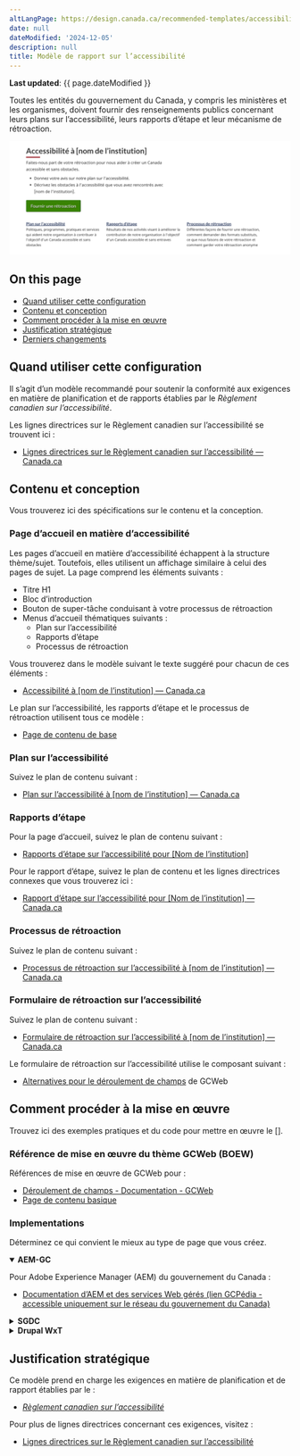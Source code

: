 ```yaml
---
altLangPage: https://design.canada.ca/recommended-templates/accessibility.html
date: null
dateModified: '2024-12-05'
description: null
title: Modèle de rapport sur l’accessibilité
---
```


<p><strong>Last updated</strong>: {{ page.dateModified }}</p>

<p>Toutes les entités du gouvernement du Canada, y compris les ministères et les organismes, doivent fournir des renseignements publics concernant leurs plans sur l’accessibilité, leurs rapports d’étape et leur mécanisme de rétroaction.</p>

<div class="pattern-demo mrgn-tp-lg mrgn-bttm-xl"><img src="../images/accessibility-page-crop-fr.png" class="img-responsive" alt="" /></div>

<section>
    <h2>On this page</h2>
    <ul>
        <li><a href="#quand">Quand utiliser cette configuration</a></li>
        <li><a href="#contenu">Contenu et conception</a></li>
        <li><a href="#mise">Comment procéder à la mise en œuvre</a></li>
        <li><a href="#justification">Justification stratégique</a></li>
        <li><a href="#changements">Derniers changements</a></li>
    </ul>
</section>
<section>
    <h2 id="quand">Quand utiliser cette configuration</h2>
    <p>Il s’agit d’un modèle recommandé pour soutenir la conformité aux exigences en matière de planification et de rapports établies par le  <cite>Règlement canadien sur l’accessibilité</cite>.</p>
    <p>
        Les lignes directrices sur le Règlement canadien sur l’accessibilité se trouvent ici&nbsp;:
    </p>
    <ul>
        <li><a href="https://www.canada.ca/fr/emploi-developpement-social/programmes/directives-reglements-canadien-accessibilite.html"> Lignes directrices sur le Règlement canadien sur l’accessibilité — Canada.ca</a></li>
    </ul>
</section>
<section>
    <h2 id="design">Contenu et conception</h2>
    <p>Vous trouverez ici des spécifications sur le contenu et la conception.</p>
    <h3>Page d’accueil en matière d’accessibilité</h3>
    <p>Les pages d’accueil en matière d’accessibilité échappent à la structure thème/sujet. Toutefois, elles utilisent un affichage similaire à celui des pages de sujet. La page comprend les éléments suivants&nbsp;:</p>
    <ul>
        <li>Titre H1</li>
        <li>Bloc d’introduction</li>
        <li>Bouton de super-tâche conduisant à votre processus de rétroaction</li>
        <li>
            Menus d’accueil thématiques suivants&nbsp;:
            <ul>
                <li>Plan sur l’accessibilité</li>
                <li>Rapports d’étape</li>
                <li>Processus de rétroaction</li>
            </ul>
        </li>
    </ul>
    <p>Vous trouverez dans le modèle suivant le texte suggéré pour chacun de ces éléments&nbsp;:</p>
    <ul>
        <li><a href="./accessibilite/accessibilite.html">Accessibilité à [nom de l’institution] — Canada.ca</a></li>
    </ul>
    <p>Le plan sur l’accessibilité, les rapports d’étape et le processus de rétroaction utilisent tous ce modèle&nbsp;:</p>
    <ul>
        <li><a href="./generique.html">Page de contenu de base</a></li>
    </ul>
    <h3>Plan sur l’accessibilité</h3>
    <p>Suivez le plan de contenu suivant&nbsp;:</p>
    <ul>
        <li><a href="./accessibilite/plan.html">Plan sur l’accessibilité à [nom de l’institution] — Canada.ca</a></li>
    </ul>
    <h3>Rapports d’étape</h3>
    <p>Pour la page d’accueil, suivez le plan de contenu suivant&nbsp;:</p>
    <ul>
        <li><a href="./accessibilite/accueil-rapports-etape.html">Rapports d’étape sur l’accessibilité pour [Nom de l’institution]</a></li>
    </ul>
    <p>Pour le rapport d’étape, suivez le plan de contenu et les lignes directrices connexes que vous trouverez ici&nbsp;:</p>
    <ul>
        <li><a href="./accessibilite/rapport-etape.html">Rapport d’étape sur l’accessibilité pour [Nom de l’institution] — Canada.ca</a></li>
    </ul>
    <h3>Processus de rétroaction</h3>
    <p>Suivez le plan de contenu suivant&nbsp;:</p>
    <ul>
        <li><a href="./accessibilite/processus-retroaction.html">Processus de rétroaction sur l’accessibilité à [nom de l’institution] — Canada.ca</a></li>
    </ul>
    <h3>Formulaire de rétroaction sur l’accessibilité</h3>
    <p>Suivez le plan de contenu suivant&nbsp;:</p>
    <ul>
        <li><a href="./accessibilite/formulaire-retroaction.html">Formulaire de rétroaction sur l’accessibilité à [nom de l’institution] — Canada.ca</a></li>
    </ul>
    <p>Le formulaire de rétroaction sur l’accessibilité utilise le composant suivant&nbsp;:</p>
    <ul>
        <li><a href="https://wet-boew.github.io/GCWeb/components/wb-fieldflow/alternative-fr.html">Alternatives pour le déroulement de champs</a> de GCWeb</li>
    </ul>
</section>
<section>
    <h2 id="mise">Comment procéder à la mise en œuvre</h2>
    <p>Trouvez ici des exemples pratiques et du code pour mettre en œuvre le [].</p>
    <h3>Référence de mise en œuvre du thème GCWeb (BOEW)</h3>
    <p>Références de mise en œuvre de GCWeb pour&nbsp;:</p>
    <ul>
        <li><a href="https://wet-boew.github.io/GCWeb/components/wb-fieldflow/alternative-fr.html">Déroulement de champs - Documentation - GCWeb</a></li>
        <li><a href="https://wet-boew.github.io/GCWeb/templates/content-page/content-fr.html">Page de contenu basique</a></li>
    </ul>
    <h3>Implementations</h3>
    <p>Déterminez ce qui convient le mieux au type de page que vous créez.</p>
  <div class="row">
        <div class="col-md-8">
            <div class="wb-tabs mrgn-tp-lg">
                <div class="tabpanels">
                    <details id="004" open="open">
                        <summary><strong>AEM-GC</strong></summary>
                        <p class="mrgn-tp-lg">Pour Adobe Experience Manager (AEM) du gouvernement du Canada&nbsp;:</p>
                        <ul>
                            <li>
                                <a href="https://www.gcpedia.gc.ca/wiki/Documentation_d%27AEM_sp%C3%A9cifique_au_GC_6.5">
                                    Documentation d’AEM et des services Web gérés (lien GCPédia - accessible uniquement sur le réseau du gouvernement du Canada)
                                </a>
                            </li>
                        </ul>
                    </details>
                    <details id="005">
                        <summary><strong>SGDC</strong></summary>
                        <p class="mrgn-tp-lg">Pour la solution de gabarits à déploiement centralisé (SGDC)&nbsp;:</p>
                        <ul>
                            <li><a href="https://cenw-wscoe.github.io/sgdc-cdts/docs/index-fr.html">Documentation de la SGDC</a></li>
                        </ul>
                    </details>
                    <details id="006">
                        <summary><strong>Drupal WxT</strong></summary>
                        <p class="mrgn-tp-lg">Pour Drupal WxT&nbsp;:</p>
                        <ul>
                            <li><a href="https://drupalwxt.github.io/">Documentation de Drupal WxT (en anglais seulement)</a></li>
                        </ul>
                    </details>
                </div>
            </div>
        </div>
    </div>
</section>
<section>
    <h2 id="justification">Justification stratégique</h2>
    <p>Ce modèle prend en charge les exigences en matière de planification et de rapport établies par le&nbsp;:</p>
    <ul>
        <li>
            <a href="https://laws.justice.gc.ca/fra/reglements/DORS-2021-241/"><cite>Règlement canadien sur l’accessibilité</cite></a>
        </li>
    </ul>
    <p>Pour plus de lignes directrices concernant ces exigences, visitez&nbsp;:</p>
    <ul>
        <li>
            <a href="https://www.canada.ca/fr/emploi-developpement-social/programmes/directives-reglements-canadien-accessibilite.html">Lignes directrices sur le Règlement canadien sur l’accessibilité</a>
        </li>
    </ul>
</section>
<!-- <section>
    <h2 id="changements">Derniers changements</h2>
    <dl class="dl-horizontal">
        <dt>
            <time datetime="2024-12-05" class="link-muted">2024-12-05</time>
        </dt>
        <dd>
            <ul>
                <li>Updated the guidance to include content and design specifications, visual examples and implementation guidance</li>
            </ul>
        </dd>
    </dl>
</section> -->
